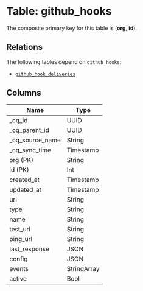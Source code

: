 # Table: github_hooks



The composite primary key for this table is (**org**, **id**).

## Relations
The following tables depend on `github_hooks`:
  - [`github_hook_deliveries`](github_hook_deliveries.md)

## Columns
| Name          | Type          |
| ------------- | ------------- |
|_cq_id|UUID|
|_cq_parent_id|UUID|
|_cq_source_name|String|
|_cq_sync_time|Timestamp|
|org (PK)|String|
|id (PK)|Int|
|created_at|Timestamp|
|updated_at|Timestamp|
|url|String|
|type|String|
|name|String|
|test_url|String|
|ping_url|String|
|last_response|JSON|
|config|JSON|
|events|StringArray|
|active|Bool|